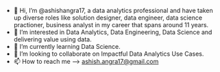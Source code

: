 - 👋 Hi, I’m @ashishangra17, a data analytics professional and have taken up diverse roles like solution designer, data engineer, 
     data science practioner, business analyst in my career that spans around 11 years.
- 👀 I’m interested in Data Analytics, Data Engineering, Data Science and delivering value using data.
- 🌱 I’m currently learning Data Science.
- 💞️ I’m looking to collaborate on Impactful Data Analytics Use Cases.
- 📫 How to reach me --> ashish.angra17@gmail.com

<!---
ashishangra17/ashishangra17 is a ✨ special ✨ repository because its `README.md` (this file) appears on your GitHub profile.
You can click the Preview link to take a look at your changes.
--->
